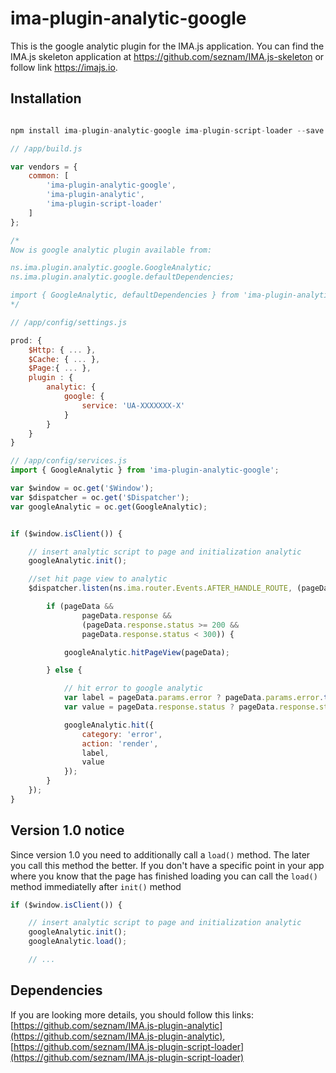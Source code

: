 # ima-plugin-analytic-google

This is the google analytic plugin for the IMA.js application. You can find the IMA.js skeleton application at <https://github.com/seznam/IMA.js-skeleton>
or follow link <https://imajs.io>.

## Installation

```javascript

npm install ima-plugin-analytic-google ima-plugin-script-loader --save

```

```javascript
// /app/build.js

var vendors = {
	common: [
		'ima-plugin-analytic-google',
		'ima-plugin-analytic',
		'ima-plugin-script-loader'
	]
};

/*
Now is google analytic plugin available from:

ns.ima.plugin.analytic.google.GoogleAnalytic;
ns.ima.plugin.analytic.google.defaultDependencies;

import { GoogleAnalytic, defaultDependencies } from 'ima-plugin-analytic-google';
*/

```

```javascript
// /app/config/settings.js

prod: {
	$Http: { ... },
	$Cache: { ... },
	$Page:{ ... },
	plugin : {
		analytic: {
			google: {
				service: 'UA-XXXXXXX-X'
			}
		}
	}
}
```

```javascript
// /app/config/services.js
import { GoogleAnalytic } from 'ima-plugin-analytic-google';

var $window = oc.get('$Window');
var $dispatcher = oc.get('$Dispatcher');
var googleAnalytic = oc.get(GoogleAnalytic);


if ($window.isClient()) {

	// insert analytic script to page and initialization analytic
	googleAnalytic.init();

	//set hit page view to analytic
	$dispatcher.listen(ns.ima.router.Events.AFTER_HANDLE_ROUTE, (pageData) => {

		if (pageData &&
				pageData.response &&
				(pageData.response.status >= 200 &&
				pageData.response.status < 300)) {

			googleAnalytic.hitPageView(pageData);

		} else {

			// hit error to google analytic
			var label = pageData.params.error ? pageData.params.error.toString() : undefined;
			var value = pageData.response.status ? pageData.response.status : undefined;

			googleAnalytic.hit({
				category: 'error',
				action: 'render',
				label,
				value
			});
		}
	});
}
```

## Version 1.0 notice

Since version 1.0 you need to additionally call a `load()` method. The later you call this method the better.
If you don't have a specific point in your app where you know that the page has finished loading you can call the `load()` method immediatelly after `init()` method

```javascript
if ($window.isClient()) {

	// insert analytic script to page and initialization analytic
	googleAnalytic.init();
	googleAnalytic.load();

	// ...
```

## Dependencies
If you are looking more details, you should
follow this links:
[https://github.com/seznam/IMA.js-plugin-analytic](https://github.com/seznam/IMA.js-plugin-analytic),
[https://github.com/seznam/IMA.js-plugin-script-loader](https://github.com/seznam/IMA.js-plugin-script-loader)
